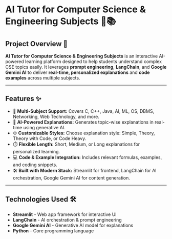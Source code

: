 # AI Tutor for Computer Science & Engineering Subjects 🤖📚

## Project Overview 📝
**AI Tutor for Computer Science & Engineering Subjects** is an interactive AI-powered learning platform designed to help students understand complex CSE topics easily. It leverages **prompt engineering**, **LangChain**, and **Google Gemini AI** to deliver **real-time, personalized explanations** and **code examples** across multiple subjects.

---

## Features ✨
- 🎯 **Multi-Subject Support:** Covers C, C++, Java, AI, ML, OS, DBMS, Networking, Web Technology, and more.  
- 🧠 **AI-Powered Explanations:** Generates topic-wise explanations in real-time using generative AI.  
- ⚙️ **Customizable Styles:** Choose explanation style: Simple, Theory, Theory with Code, or Code Heavy.  
- ⏱️ **Flexible Length:** Short, Medium, or Long explanations for personalized learning.  
- 💻 **Code & Example Integration:** Includes relevant formulas, examples, and coding snippets.  
- 🛠️ **Built with Modern Stack:** Streamlit for frontend, LangChain for AI orchestration, Google Gemini AI for content generation.  

---

## Technologies Used 🛠️
- **Streamlit** - Web app framework for interactive UI  
- **LangChain** - AI orchestration & prompt engineering  
- **Google Gemini AI** - Generative AI model for explanations  
- **Python** - Core programming language  
